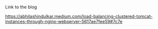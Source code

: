 Link to the blog

https://abhilashindulkar.medium.com/load-balancing-clustered-tomcat-instances-through-nginx-webserver-5617ae7fee59#7c7e